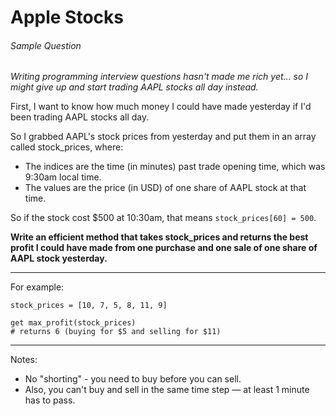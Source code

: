 # Apple Stocks
###### Sample Question

_Writing programming interview questions hasn't made me rich yet... so I might give up and start trading AAPL stocks all day instead._


First, I want to know how much money I could have made yesterday if I'd been trading AAPL stocks all day.

So I grabbed AAPL's stock prices from yesterday and put them in an array called stock_prices, where:

* The indices are the time (in minutes) past trade opening time, which was 9:30am local time.
* The values are the price (in USD) of one share of AAPL stock at that time.

So if the stock cost $500 at 10:30am, that means `stock_prices[60] = 500`.

**Write an efficient method that takes stock_prices and returns the best profit I could have made from one purchase and one sale of one share of AAPL stock yesterday.**

---

For example:
```
stock_prices = [10, 7, 5, 8, 11, 9]

get max_profit(stock_prices)
# returns 6 (buying for $5 and selling for $11)
```

---

Notes:
* No "shorting" - you need to buy before you can sell.
* Also, you can't buy and sell in the same time step — at least 1 minute has to pass.
